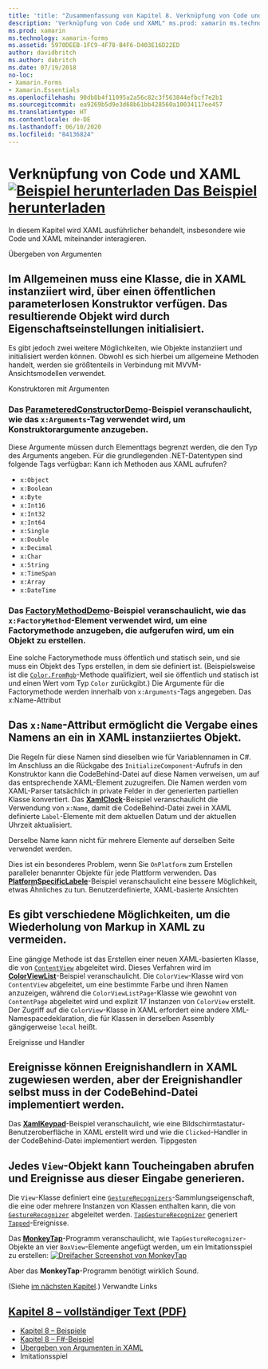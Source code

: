 ```yaml
---
title: 'title: "Zusammenfassung von Kapitel 8. Verknüpfung von Code und XAML" description: "Erstellen von mobilen Apps mit Xamarin.Forms: Zusammenfassung von Kapitel 8.'
description: 'Verknüpfung von Code und XAML" ms.prod: xamarin ms.technology: xamarin-forms ms.assetid: 5970DEEB-1FC9-4F78-B4F6-D403E16D22ED author: davidbritch ms.author: dabritch ms.date: 07/19/2018 no-loc: [Xamarin.Forms, Xamarin.Essentials] Zusammenfassung von Kapitel 8.'
ms.prod: xamarin
ms.technology: xamarin-forms
ms.assetid: 5970DEEB-1FC9-4F78-B4F6-D403E16D22ED
author: davidbritch
ms.author: dabritch
ms.date: 07/19/2018
no-loc:
- Xamarin.Forms
- Xamarin.Essentials
ms.openlocfilehash: 90db8b4f11095a2a56c82c3f563844efbcf7e2b1
ms.sourcegitcommit: ea9269b5d9e3d68b61bb428560a10034117ee457
ms.translationtype: HT
ms.contentlocale: de-DE
ms.lasthandoff: 06/10/2020
ms.locfileid: "84136824"
---
```

# <a name="summary-of-chapter-8-code-and-xaml-in-harmony"></a>Verknüpfung von Code und XAML [![Beispiel herunterladen](~/media/shared/download.png) Das Beispiel herunterladen](https://github.com/xamarin/xamarin-forms-book-samples/tree/master/Chapter08)

In diesem Kapitel wird XAML ausführlicher behandelt, insbesondere wie Code und XAML miteinander interagieren.

Übergeben von Argumenten

## <a name="passing-arguments"></a>Im Allgemeinen muss eine Klasse, die in XAML instanziiert wird, über einen öffentlichen parameterlosen Konstruktor verfügen. Das resultierende Objekt wird durch Eigenschaftseinstellungen initialisiert.

Es gibt jedoch zwei weitere Möglichkeiten, wie Objekte instanziiert und initialisiert werden können. Obwohl es sich hierbei um allgemeine Methoden handelt, werden sie größtenteils in Verbindung mit MVVM-Ansichtsmodellen verwendet.

Konstruktoren mit Argumenten

### <a name="constructors-with-arguments"></a>Das [**ParameteredConstructorDemo**](https://github.com/xamarin/xamarin-forms-book-samples/tree/master/Chapter08/ParameteredConstructorDemo)-Beispiel veranschaulicht, wie das `x:Arguments`-Tag verwendet wird, um Konstruktorargumente anzugeben.

Diese Argumente müssen durch Elementtags begrenzt werden, die den Typ des Arguments angeben. Für die grundlegenden .NET-Datentypen sind folgende Tags verfügbar: Kann ich Methoden aus XAML aufrufen?

- `x:Object`
- `x:Boolean`
- `x:Byte`
- `x:Int16`
- `x:Int32`
- `x:Int64`
- `x:Single`
- `x:Double`
- `x:Decimal`
- `x:Char`
- `x:String`
- `x:TimeSpan`
- `x:Array`
- `x:DateTime`

### <a name="can-i-call-methods-from-xaml"></a>Das [**FactoryMethodDemo**](https://github.com/xamarin/xamarin-forms-book-samples/tree/master/Chapter08/FactoryMethodDemo)-Beispiel veranschaulicht, wie das `x:FactoryMethod`-Element verwendet wird, um eine Factorymethode anzugeben, die aufgerufen wird, um ein Objekt zu erstellen.

Eine solche Factorymethode muss öffentlich und statisch sein, und sie muss ein Objekt des Typs erstellen, in dem sie definiert ist. (Beispielsweise ist die [`Color.FromRgb`](xref:Xamarin.Forms.Color.FromRgb(System.Double,System.Double,System.Double))-Methode qualifiziert, weil sie öffentlich und statisch ist und einen Wert vom Typ `Color` zurückgibt.) Die Argumente für die Factorymethode werden innerhalb von `x:Arguments`-Tags angegeben. Das x:Name-Attribut

## <a name="the-xname-attribute"></a>Das `x:Name`-Attribut ermöglicht die Vergabe eines Namens an ein in XAML instanziiertes Objekt.

Die Regeln für diese Namen sind dieselben wie für Variablennamen in C#. Im Anschluss an die Rückgabe des `InitializeComponent`-Aufrufs in den Konstruktor kann die CodeBehind-Datei auf diese Namen verweisen, um auf das entsprechende XAML-Element zuzugreifen. Die Namen werden vom XAML-Parser tatsächlich in private Felder in der generierten partiellen Klasse konvertiert. Das [**XamlClock**](https://github.com/xamarin/xamarin-forms-book-samples/tree/master/Chapter08/XamlClock)-Beispiel veranschaulicht die Verwendung von `x:Name`, damit die CodeBehind-Datei zwei in XAML definierte `Label`-Elemente mit dem aktuellen Datum und der aktuellen Uhrzeit aktualisiert.

Derselbe Name kann nicht für mehrere Elemente auf derselben Seite verwendet werden.

Dies ist ein besonderes Problem, wenn Sie `OnPlatform` zum Erstellen paralleler benannter Objekte für jede Plattform verwenden. Das [**PlatformSpecificLabele**](https://github.com/xamarin/xamarin-forms-book-samples/tree/master/Chapter08/PlatformSpecificLabels)-Beispiel veranschaulicht eine bessere Möglichkeit, etwas Ähnliches zu tun. Benutzerdefinierte, XAML-basierte Ansichten

## <a name="custom-xaml-based-views"></a>Es gibt verschiedene Möglichkeiten, um die Wiederholung von Markup in XAML zu vermeiden.

Eine gängige Methode ist das Erstellen einer neuen XAML-basierten Klasse, die von [`ContentView`](xref:Xamarin.Forms.ContentView) abgeleitet wird. Dieses Verfahren wird im [**ColorViewList**](https://github.com/xamarin/xamarin-forms-book-samples/tree/master/Chapter08/ColorViewList)-Beispiel veranschaulicht. Die `ColorView`-Klasse wird von `ContentView` abgeleitet, um eine bestimmte Farbe und ihren Namen anzuzeigen, während die `ColorViewListPage`-Klasse wie gewohnt von `ContentPage` abgeleitet wird und explizit 17 Instanzen von `ColorView` erstellt. Der Zugriff auf die `ColorView`-Klasse in XAML erfordert eine andere XML-Namespacedeklaration, die für Klassen in derselben Assembly gängigerweise `local` heißt.

Ereignisse und Handler

## <a name="events-and-handlers"></a>Ereignisse können Ereignishandlern in XAML zugewiesen werden, aber der Ereignishandler selbst muss in der CodeBehind-Datei implementiert werden.

Das [**XamlKeypad**](https://github.com/xamarin/xamarin-forms-book-samples/tree/master/Chapter08/XamlKeypad)-Beispiel veranschaulicht, wie eine Bildschirmtastatur-Benutzeroberfläche in XAML erstellt wird und wie die `Clicked`-Handler in der CodeBehind-Datei implementiert werden. Tippgesten

## <a name="tap-gestures"></a>Jedes `View`-Objekt kann Toucheingaben abrufen und Ereignisse aus dieser Eingabe generieren.

Die `View`-Klasse definiert eine [`GestureRecognizers`](xref:Xamarin.Forms.View.GestureRecognizers)-Sammlungseigenschaft, die eine oder mehrere Instanzen von Klassen enthalten kann, die von [`GestureRecognizer`](xref:Xamarin.Forms.GestureRecognizer) abgeleitet werden. [`TapGestureRecognizer`](xref:Xamarin.Forms.TapGestureRecognizer) generiert [`Tapped`](xref:Xamarin.Forms.TapGestureRecognizer.Tapped)-Ereignisse.

Das [**MonkeyTap**](https://github.com/xamarin/xamarin-forms-book-samples/tree/master/Chapter08/MonkeyTap)-Programm veranschaulicht, wie `TapGestureRecognizer`-Objekte an vier `BoxView`-Elemente angefügt werden, um ein Imitationsspiel zu erstellen: [![Dreifacher Screenshot von MonkeyTap](images/ch08fg07-small.png "Imitationsspiel")](images/ch08fg07-large.png#lightbox "Imitationsspiel")

Aber das **MonkeyTap**-Programm benötigt wirklich Sound.

(Siehe [im nächsten Kapitel](chapter09.md).) Verwandte Links

## <a name="related-links"></a>[Kapitel 8 – vollständiger Text (PDF)](https://download.xamarin.com/developer/xamarin-forms-book/XamarinFormsBook-Ch08-Apr2016.pdf)

- [Kapitel 8 – Beispiele](https://github.com/xamarin/xamarin-forms-book-samples/tree/master/Chapter08)
- [Kapitel 8 – F#-Beispiel](https://github.com/xamarin/xamarin-forms-book-samples/tree/master/Chapter08/FS/XamlKeypad)
- [Übergeben von Argumenten in XAML](~/xamarin-forms/xaml/passing-arguments.md)
- Imitationsspiel
